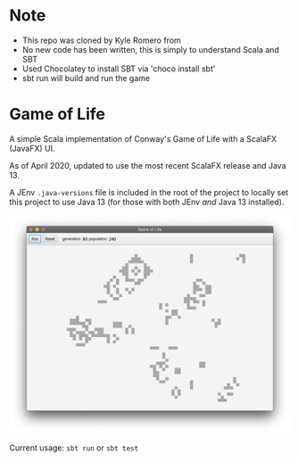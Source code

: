 # Note
- This repo was cloned by Kyle Romero from
- No new code has been written, this is simply to understand Scala and SBT
- Used Chocolatey to install SBT via 'choco install sbt'
- sbt run will build and run the game
  
# Game of Life
A simple Scala implementation of Conway's Game of Life with a ScalaFX (JavaFX) UI.

As of April 2020, updated to use the most recent ScalaFX release and Java 13.

A JEnv `.java-versions` file is included in the root of the project to locally set this project to use Java 13 (for those with both JEnv _and_ Java 13 installed). 

![screenshot](src/main/resources/images/screenshot.png)

Current usage:
`sbt run` or `sbt test`

